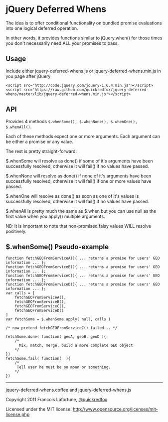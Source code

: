 # jQuery Deferred Whens

The idea is to offer conditional functionality on bundled promise evaluations into one logical deferred operation.

In other words, it provides functions similar to jQuery.when() for those times you don't necessarily need ALL your promises to pass.

## Usage 

Include either jquery-deferred-whens.js or jquery-deferred-whens.min.js in you page after jQuery

    <script src="http://code.jquery.com/jquery-1.6.4.min.js"></script>
    <script src="https://raw.github.com/quickredfox/jquery-deferred-whens/master/lib/jquery-deferred-whens.min.js"></script>

## API

Provides 4 methods `$.whenSome(), $.whenNone(), $.whenOne(), $.whenAll()`. 

Each of these methods expect one or more arguments. Each argument can be either a promise or any value.

The rest is pretty straight-forward: 

$.whenSome will resolve as done() if some of it's arguments have been successfully resolved, otherwise it will fail() if no values have passed.

$.whenNone will resolve as done() if none of it's arguments have been successfully resolved, otherwise it will fail() if one or more values have passed.

$.whenOne will resolve as done() as soon as one of it's values is successfully resolved, otherwise it will fail() if no values have passed.

$.whenAll Is pretty much the same as $.when but you can use null as the first value when you apply() multiple arguments.

NB: It is important to note that non-promised falsy values WILL resolve positively.

## $.whenSome() Pseudo-example


    function fetchGEOFromServiceA(){ ... returns a promise for users' GEO information ... };
    function fetchGEOFromServiceB(){ ... returns a promise for users' GEO information ... };
    function fetchGEOFromServiceC(){ ... returns a promise for users' GEO information ... };
    function fetchGEOFromServiceD(){ ... returns a promise for users' GEO information ... };
    var calls = [ 
        fetchGEOFromServiceA(), 
        fetchGEOFromServiceB(), 
        fetchGEOFromServiceC(), 
        fetchGEOFromServiceD() 
    ]
    var fetchSome = $.whenSome.apply( null, calls )
    
    /* now pretend fetchGEOFromServiceC() failed... */
    
    fetchSome.done( function( geoA, geoB, geoD ){
        /*
          Mix, match, merge, build a more complete GEO object
        */
    })
    fetchSome.fail( function(  ){ 
        /*
         Tell user he must be on moon or something.
        */
    })

----

jquery-deferred-whens.coffee and jquery-deferred-whens.js

Copyright 2011 Francois Lafortune, [@quickredfox](http://twitter.com/#!/quickredfox)

Licensed under the MIT license: http://www.opensource.org/licenses/mit-license.php


